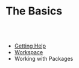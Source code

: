 # The Basics

<style>
div {
    text-align: justify;
    text-justify: inter-word;
}
</style>

<br>
<br>

* [Getting Help](#getting_help)
* [Workspace](#workspace)
* Working with Packages



